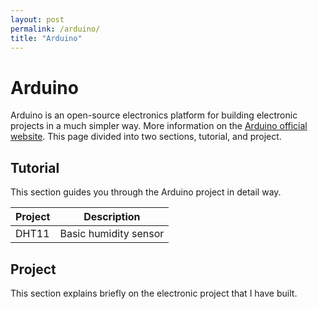 ```yaml
---
layout: post
permalink: /arduino/
title: "Arduino"
---
```


# Arduino

Arduino is an open-source electronics platform for building electronic projects in a much simpler way. More information on the [Arduino official website](https://www.arduino.cc/). This page divided into two sections, tutorial, and project.

## Tutorial

This section guides you through the Arduino project in detail way. 

Project | Description
--------|------------
DHT11 | Basic humidity sensor

## Project

This section explains briefly on the electronic project that I have built.
